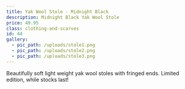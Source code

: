 ```yaml
---
title: Yak Wool Stole - Midnight Black
description: Midnight Black Yak Wool Stole
price: 49.95
class: clothing-and-scarves
id: 44
gallery:
  - pic_path: /uploads/stole1.png
  - pic_path: /uploads/stole2.png
  - pic_path: /uploads/stole3.png
---
```



Beautifully soft light weight yak wool stoles with fringed ends. Limited edition, while stocks last!
